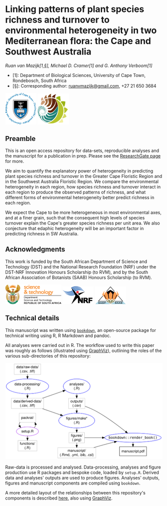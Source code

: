 # Linking patterns of plant species richness and turnover to environmental heterogeneity in two Mediterranean flora: the Cape and Southwest Australia

*Ruan van Mazijk[1,§], Michael D. Cramer[1] and G. Anthony Verboom[1]*

- [1]: Department of Biological Sciences, University of Cape Town, Rondebosch, South Africa
- [§]: Corresponding author: ruanvmazijk@gmail.com, +27 21 650 3684

<p>
  <img src="logos/UCT-logo.png" width=100>
  <img src="logos/BIO-logo.png" width=100>
</p>

## Preamble

This is an open access repository for data-sets, reproducible analyses and the manuscript for a publication in prep. Please see the [ResearchGate page](https://www.researchgate.net/project/Plant-species-richness-turnover-environmental-heterogeneity-in-the-Cape-and-SW-Australia) for more.

We aim to quantify the explanatory power of heterogeneity in predicting plant species richness and turnover in the Greater Cape Floristic Region and in the Southwest Australia Floristic Region. We compare the environmental heterogeneity in each region, how species richness and turnover interact in each region to produce the observed patterns of richness, and what different forms of environmental heterogeneity better predict richness in each region.

We expect the Cape to be more heterogeneous in most environmental axes, and at a finer grain, such that the consequent high levels of species turnover explain the Cape's greater species richness per unit area. We also conjecture that edaphic heterogeneity will be an important factor in predicting richness in SW Australia.

## Acknowledgments

This work is funded by the South African Department of Science and Technology (DST) and the National Research Foundation (NRF) under the DST-NRF Innovation Honours Scholarship (to RVM), and by the South African Association of Botanists (SAAB) Honours Scholarship (to RVM).

<p>
  <img src="logos/DST-logo.png" width=180>
  <img src="logos/NRF-logo.png" width=100>
  <img src="logos/SAAB-logo.png" width=100>
</p>

## Technical details

This manuscript was written using [`bookdown`](https://bookdown.org/), an open-source package for technical writing using R, R Markdown and pandoc.

All analyses were carried out in R. The workflow used to write this paper was roughly as follows (illustrated using [GraphViz](https://www.graphviz.org/)), outlining the roles of the various sub-directories of this repository:

![](docs/repo-structure.svg)

Raw-data is processed and analysed. Data-processing, analyses and figure production use R packages and bespoke code, loaded by `setup.R`. Derived data and analyses' outputs are used to produce figures. Analyses' outputs, figures and manuscript components are compiled using `bookdown`.

A more detailed layout of the relationships between this repository's components is described [here](https://rvanmazijk.github.io/Cape-vs-SWA/docs/repo-structure-detailed.svg), also using [GraphViz](https://www.graphviz.org/).

